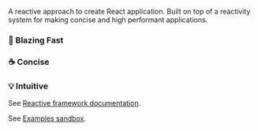 A reactive approach to create React application. Built on top of a reactivity system for making concise and high performant applications.

### 🚀 Blazing Fast
### ☕ Concise
### 💡 Intuitive

See [Reactive framework documentation](https://kutlugsahin.gitbook.io/re-active/).

See [Examples sandbox](https://codesandbox.io/s/re-active-i0ybq?file=/src/App.js).
